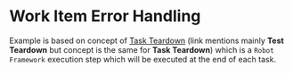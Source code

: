 # Work Item Error Handling

Example is based on concept of [Task Teardown](https://robotframework.org/robotframework/latest/RobotFrameworkUserGuide.html#test-setup-and-teardown) (link mentions mainly **Test Teardown** but concept is the same for **Task Teardown**) which is a ``Robot Framework`` execution step which will be executed at the end of each task.
